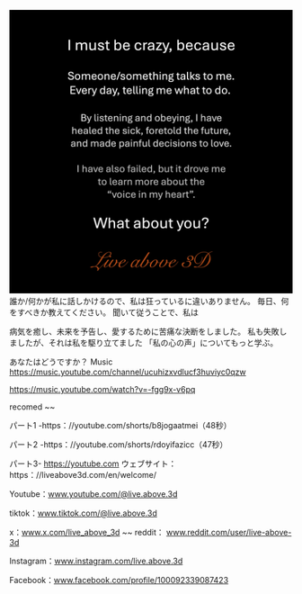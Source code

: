 ![Video cover image](../cover.jpg)
誰か/何かが私に話しかけるので、私は狂っているに違いありません。
毎日、何をすべきか教えてください。
聞いて従うことで、私は

病気を癒し、未来を予告し、愛するために苦痛な決断をしました。
私も失敗しましたが、それは私を駆り立てました
「私の心の声」についてもっと学ぶ。

あなたはどうですか？
Music
https://music.youtube.com/channel/ucuhizxvdlucf3huviyc0qzw

https://music.youtube.com/watch?v=-fgg9x-v6pq


recomed ~~

パート1 -https：//youtube.com/shorts/b8jogaatmei（48秒）

パート2 -https：//youtube.com/shorts/rdoyifazicc（47秒）


パート3- https://youtube.com ウェブサイト：https：//liveabove3d.com/en/welcome/

Youtube：www.youtube.com/@live.above.3d

tiktok：www.tiktok.com/@live.above.3d

x：www.x.com/live_above_3d ~~ reddit： www.reddit.com/user/live-above-3d

Instagram：www.instagram.com/live.above.3d


Facebook：www.facebook.com/profile/100092339087423






